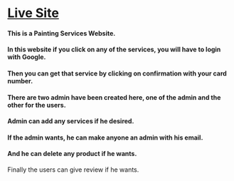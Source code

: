 # [Live Site](https://home-painting-d9605.web.app/)
#### This is a Painting Services Website.
#### In this website if you click on any of the services, you will have to login with Google.
#### Then you can get that service by clicking on confirmation with your card number.
#### There are two admin have been created here, one of the admin and the other for the users.
#### Admin can add any services if he desired.
#### If the admin wants, he can make anyone an admin with his email.
#### And he can delete any product if he wants.
Finally the users can give review if he wants.
